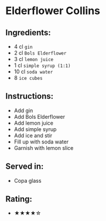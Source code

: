 # Elderflower Collins

## Ingredients:
- 4 cl `gin`
- 2 cl `Bols Elderflower`
- 3 cl `lemon juice`
- 1 cl `simple syrup (1:1)`
- 10 cl `soda water`
- 8 `ice cubes`

## Instructions:
- Add gin
- Add Bols Elderflower
- Add lemon juice
- Add simple syrup
- Add ice and stir
- Fill up with soda water
- Garnish with lemon slice

## Served in:
- Copa glass

## Rating:
- ★★★★☆
